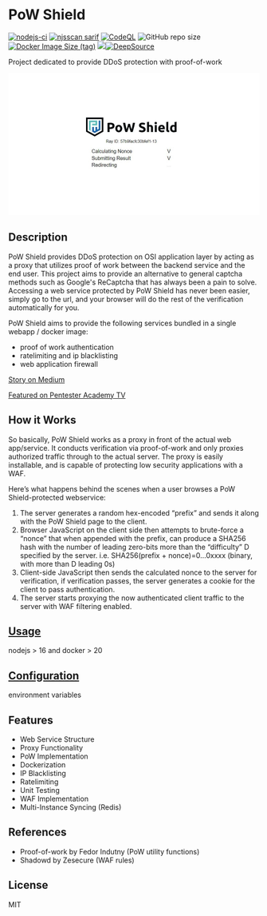 # PoW Shield

[![nodejs-ci](https://github.com/RuiSiang/PoW-Shield/actions/workflows/nodejs-ci.yml/badge.svg)](https://github.com/RuiSiang/PoW-Shield/actions/workflows/nodejs-ci.yml)
[![njsscan sarif](https://github.com/RuiSiang/PoW-Shield/actions/workflows/njsscan-analysis.yml/badge.svg)](https://github.com/RuiSiang/PoW-Shield/actions/workflows/njsscan-analysis.yml)
[![CodeQL](https://github.com/RuiSiang/PoW-Shield/actions/workflows/codeql-analysis.yml/badge.svg)](https://github.com/RuiSiang/PoW-Shield/actions/workflows/codeql-analysis.yml)
![GitHub repo size](https://img.shields.io/github/repo-size/ruisiang/pow-shield?color=orange)
[![Docker Image Size (tag)](https://img.shields.io/docker/image-size/ruisiang/pow-shield/latest?label=docker%20image%20size)](https://hub.docker.com/r/ruisiang/pow-shield)
[![](https://images.microbadger.com/badges/version/ruisiang/pow-shield.svg)](https://hub.docker.com/r/ruisiang/pow-shield)[![DeepSource](https://deepsource.io/gh/RuiSiang/PoW-Shield.svg/?label=active+issues&show_trend=true&token=yoFuBlRVaXTzIVkgAB6aSUf3)](https://deepsource.io/gh/RuiSiang/PoW-Shield/?ref=repository-badge)

Project dedicated to provide DDoS protection with proof-of-work

![screenshot](https://raw.githubusercontent.com/RuiSiang/PoW-Shield/main/screenshot.jpg)

## Description

PoW Shield provides DDoS protection on OSI application layer by acting as a proxy that utilizes proof of work between the backend service and the end user. This project aims to provide an alternative to general captcha methods such as Google's ReCaptcha that has always been a pain to solve. Accessing a web service protected by PoW Shield has never been easier, simply go to the url, and your browser will do the rest of the verification automatically for you.

PoW Shield aims to provide the following services bundled in a single webapp / docker image:

- proof of work authentication
- ratelimiting and ip blacklisting
- web application firewall

[Story on Medium](https://ruisiang.medium.com/pow-shield-application-layer-proof-of-work-ddos-filter-4fed32465509 'PoW Shield: Application Layer Proof of Work DDoS Filter')

[Featured on Pentester Academy TV](https://youtu.be/zeNKUDR7_Jc 'The Tool Box | PoW Shield')

## How it Works

So basically, PoW Shield works as a proxy in front of the actual web app/service. It conducts verification via proof-of-work and only proxies authorized traffic through to the actual server. The proxy is easily installable, and is capable of protecting low security applications with a WAF.

Here’s what happens behind the scenes when a user browses a PoW Shield-protected webservice:

1. The server generates a random hex-encoded “prefix” and sends it along with the PoW Shield page to the client.
2. Browser JavaScript on the client side then attempts to brute-force a “nonce” that when appended with the prefix, can produce a SHA256 hash with the number of leading zero-bits more than the “difficulty” D specified by the server. i.e. SHA256(prefix + nonce)=0…0xxxx (binary, with more than D leading 0s)
3. Client-side JavaScript then sends the calculated nonce to the server for verification, if verification passes, the server generates a cookie for the client to pass authentication.
4. The server starts proxying the now authenticated client traffic to the server with WAF filtering enabled.

## [Usage](https://github.com/RuiSiang/PoW-Shield/blob/main/USAGE.md)

nodejs > 16 and docker > 20

## [Configuration](https://github.com/RuiSiang/PoW-Shield/blob/main/CONFIGURE.md)

environment variables

## Features
- Web Service Structure
- Proxy Functionality
- PoW Implementation
- Dockerization
- IP Blacklisting
- Ratelimiting
- Unit Testing
- WAF Implementation
- Multi-Instance Syncing (Redis)

## References
+ Proof-of-work by Fedor Indutny (PoW utility functions)
+ Shadowd by Zesecure (WAF rules)

## License
MIT
